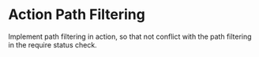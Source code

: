 # Action Path Filtering

Implement path filtering in action, so that not conflict with the path filtering in the require status check.